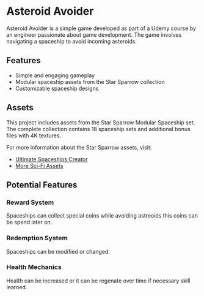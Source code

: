 # Asteroid Avoider

Asteroid Avoider is a simple game developed as part of a Udemy course by an engineer passionate about game development. The game involves navigating a spaceship to avoid incoming asteroids.

## Features

- Simple and engaging gameplay
- Modular spaceship assets from the Star Sparrow collection
- Customizable spaceship designs

## Assets

This project includes assets from the Star Sparrow Modular Spaceship set. The complete collection contains 18 spaceship sets and additional bonus files with 4K textures.

For more information about the Star Sparrow assets, visit:
- [Ultimate Spaceships Creator](http://u3d.as/2zmk)
- [More Sci-Fi Assets](https://assetstore.unity.com/publishers/24304)

## Potential Features

### Reward System

Spaceships can collect special coins while avoiding astreoids this coins can be spend later on.

### Redemption System

Spaceships can be modified or changed.

### Health Mechanics

Health can be increased or it can be regenate over time if necessary skill learned.

